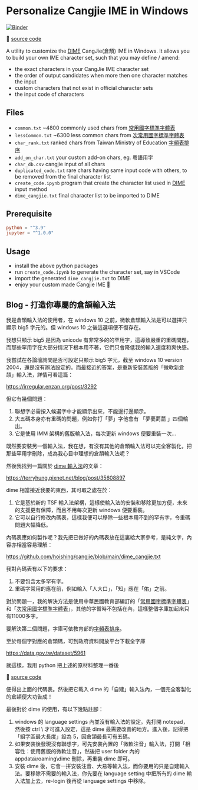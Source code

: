 # Personalize Cangjie IME in Windows

[![Binder](https://mybinder.org/badge_logo.svg)](https://mybinder.org/v2/gh/hoishing/cangjie/HEAD?labpath=create_code.ipynb)

🔗 [source code](https://github.com/hoishing/cangjie)

A utility to customize the [DIME](https://github.com/jrywu/DIME) CangJie(倉頡) IME in Windows. It allows you to build your own IME character set, such that you may define / amend:

- the exact characters in your CangJie IME character set
- the order of output candidates when more then one character matches the input
- custom characters that not exist in official character sets
- the input code of characters

## Files

- `common.txt` ~4800 commonly used chars from [常用國字標準字體表](https://zh.wikisource.org/wiki/常用國字標準字體表)
- `lessCommon.txt` ~6300 less common chars from [次常用國字標準字體表](https://home.gamer.com.tw/creationDetail.php?sn=4907610)
- `char_rank.txt` ranked chars from Taiwan Ministry of Education [字頻表排序](http://language.moe.gov.tw/001/Upload/files/SITE_CONTENT/M0001/86NEWS/download/86rest17.TXT)
- `add_on_char.txt` your custom add-on chars, eg. 粵語用字
- `char_db.csv` cangjie input of all chars
- `duplicated_code.txt` rare chars having same input code with others, to be removed from the final character list
- `create_code.ipynb` program that create the character list used in [DIME](https://github.com/jrywu/DIME) input method
- `dime_cangjie.txt` final character list to be imported to DIME

## Prerequisite

```toml
python = "^3.9"
jupyter = "^1.0.0"
```

## Usage

- install the above python packages
- run `create_code.ipynb` to generate the character set, say in VSCode
- import the generated `dime_cangjie.txt` to DIME
- enjoy your custom made Cangjie IME 🎉

## Blog - 打造你專屬的倉頡輸入法

我是倉頡輸入法的使用者，在 windows 10 之前，微軟倉頡輸入法是可以選擇只顯示 big5 字元的。但 windows 10 之後這選項便不復存在。

我想只顯示 big5 是因為 unicode 有非常多的的罕用字，這導致嚴重的重碼問題，而那些罕用字在大部分情況下根本用不著，它們只會降低我的輸入速度和爽快感。

我嘗試在各論壇詢問是否可設定只顯示 big5 字元，截至 windows 10 version 2004，還是沒有辦法設定的。而最接近的答案，是重新安裝舊版的「微軟新倉頡」輸入法，詳情可看這篇：

https://irregular.enzan.org/post/3292

但它有幾個問題：

1. 聯想字必需按入候選字中才能顯示出來，不能邊打邊顯示。
2. 大五碼本身亦有重碼的問題，例如你打「夢」字他會有 「夢甍藅蘮 」四個輸出。
3. 它是使用 IMM 架構的舊版輸入法，每次更新 windows 便要重裝一次…

既然要安裝另一個輸入法，我在想，有沒有其他的倉頡輸入法可以完全客製化，把那些罕用字刪除，成為我心目中理想的倉頡輸入法呢？

然後我找到一篇關於 [dime 輸入法](https://github.com/jrywu/DIME)的文章：

https://terryhung.pixnet.net/blog/post/35608897

dime 相當接近我要的東西，其可取之處在於：

1. 它是基於新的 TSF 輸入法架構，這樣使輸入法的安裝和移除更加方便，未來的支援更有保障，而且不用每次更新 windows 便要重裝。
2. 它可以自行修改內碼表，這樣我便可以移除一些根本用不到的罕有字，令重碼問題大幅降低。

內碼表應如何製作呢？我先把已做好的內碼表放在這裏給大家參考，是純文字，內容亦相當容易理解：

https://github.com/hoishing/cangjie/blob/main/dime_cangjie.txt

我對內碼表有以下的要求：

1. 不要包含太多罕有字。
2. 重碼字常用的應在前，例如輸入「人大口」，「知」應在「佑」之前。

對於問題一，我的解決方法是使用中華民國教育部編訂的「[常用國字標準字體表](https://zh.wikisource.org/wiki/常用國字標準字體表)」和「[次常用國字標準字體表](https://home.gamer.com.tw/creationDetail.php?sn=4907610)」，其他的字暫時不包括在內，這樣整個字庫加起來只有11000多字。

要解決第二個問題，字庫可依教育部的[字頻表排序](http://language.moe.gov.tw/001/Upload/files/SITE_CONTENT/M0001/86NEWS/download/86rest17.TXT)。

至於每個字對應的倉頡碼，可到政府資料開放平台下載全字庫

https://data.gov.tw/dataset/5961

就這樣，我用 python 把上述的原材料整理一番後
  
🔗 [source code](https://github.com/hoishing/cangjie)

便得出上面的代碼表。然後把它載入 dime 的「自建」輸入法內，一個完全客製化的倉頡便大功告成！

最後對於 dime 的使用，有以下幾點註腳：

1. windows 的 language settings 內並沒有輸入法的設定。先打開 notepad，然後按 ctrl \ 才可進入設定，這是 dime 最需要改善的地方。進入後，記得把 「組字區最大長度」設為 5，因倉頡最長可有五碼。
2. 如果安裝後發現沒有聯想字，可先安裝內置的「微軟注音」輸入法，打開「相容性：使用舊版的微軟注音」，然後把 user folder 內的 appdata\roaming\dime 刪除，再重裝 dime 即可。
3. 安裝 dime 後，它會一拼安裝注音、大易等輸入法，而你要用的只是自建輸入法。要移除不需要的輸入法，你先要在 language setting 中把所有的 dime 輸入法加上去，re-login 後再從 language settings 中移除。
